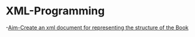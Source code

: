 # XML-Programming
-[Aim-Create an xml document for representing the structure of the Book](https://github.com/neerajsingh116/XML-Programming/blob/master/Lab1_Book_Structure)


